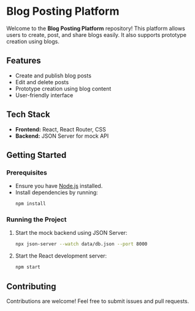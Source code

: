 # Blog Posting Platform

Welcome to the **Blog Posting Platform** repository! This platform allows users to create, post, and share blogs easily. It also supports prototype creation using blogs.

## Features

- Create and publish blog posts
- Edit and delete posts
- Prototype creation using blog content
- User-friendly interface

## Tech Stack

- **Frontend:** React, React Router, CSS
- **Backend:** JSON Server for mock API

## Getting Started

### Prerequisites

- Ensure you have [Node.js](https://nodejs.org/) installed.
- Install dependencies by running:
  ```sh
  npm install
  ```

### Running the Project

1. Start the mock backend using JSON Server:
   ```sh
   npx json-server --watch data/db.json --port 8000
   ```
2. Start the React development server:
   ```sh
   npm start
   ```

## Contributing

Contributions are welcome! Feel free to submit issues and pull requests.
